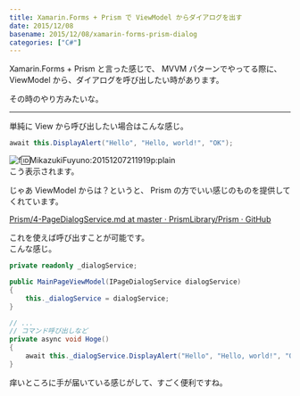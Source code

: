 ```yaml
---
title: Xamarin.Forms + Prism で ViewModel からダイアログを出す
date: 2015/12/08
basename: 2015/12/08/xamarin-forms-prism-dialog
categories: ["C#"]
---
```


Xamarin.Forms + Prism と言った感じで、 MVVM パターンでやってる際に、  
ViewModel から、ダイアログを呼び出したい時があります。

その時のやり方みたいな。

---

単純に View から呼び出したい場合はこんな感じ。

```cs:MainPage.xaml.cs
await this.DisplayAlert("Hello", "Hello, world!", "OK");
```

![f:id:MikazukiFuyuno:20151207211919p:plain](https://assets.natsuneko.blog/images/20151207/20151207211919.png "f:id:MikazukiFuyuno:20151207211919p:plain")  
こう表示されます。

じゃあ ViewModel からは？というと、 Prism の方でいい感じのものを提供してくれています。

[Prism/4-PageDialogService.md at master · PrismLibrary/Prism · GitHub](https://github.com/PrismLibrary/Prism/blob/master/Documentation/Xamarin.Forms/4-PageDialogService.md)

これを使えば呼び出すことが可能です。  
こんな感じ。

```cs:MainPageViewModel.cs
private readonly _dialogService;

public MainPageViewModel(IPageDialogService dialogService)
{
    this._dialogService = dialogService;
}

// ...
// コマンド呼び出しなど
private async void Hoge()
{
    await this._dialogService.DisplayAlert("Hello", "Hello, world!", "OK");
}
```

痒いところに手が届いている感じがして、すごく便利ですね。
